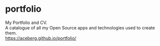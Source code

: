 # portfolio

My Portfolio and CV.   
A catalogue of all my Open Source apps and technologies used to create them.    
https://aceberg.github.io/portfolio/